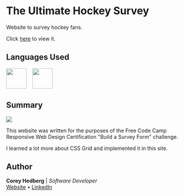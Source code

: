 # The Ultimate Hockey Survey

Website to survey hockey fans.

Click [here](https://coreyhedberg.github.io/ultimate_hockey_survey/) to view it.

## Languages Used

<image src="media/html.svg" width="55">&nbsp; &nbsp; <image src="media/css.svg" width="55">

## Summary

<image src="media/readme_screenshot.png">

This website was written for the purposes of the Free Code Camp Responsive Web Design Certification "Build a Survey Form" challenge.

I learned a lot more about CSS Grid and implemented it in this site.

## Author

**Corey Hedberg** | _Software Developer_ <br>
[Website](https://coreyhedberg.dev) &bull; [LinkedIn](https://www.linkedin.com/in/coreyhedberg/)
